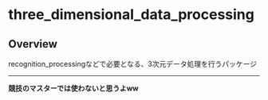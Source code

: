 # three_dimensional_data_processing
## Overview
recognition_processingなどで必要となる、3次元データ処理を行うパッケージ  
  
---
**競技のマスターでは使わないと思うよww**
